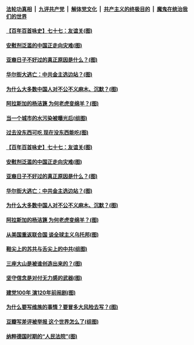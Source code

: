 ####  [法轮功真相](../../../../basic/blob/master/README.md?t=04060802) &nbsp;|&nbsp; [九评共产党](../../../../9ping.md/blob/master/README.md?t=04060802) &nbsp;|&nbsp; [解体党文化](../../../../jtdwh.md/blob/master/README.md?t=04060802)  &nbsp;|&nbsp; [共产主义的终极目的](../../../../gczydzjmd.md/blob/master/README.md?t=04060802) &nbsp;|&nbsp; [魔鬼在统治我们的世界](../../../../mgztzwmdsj.md/blob/master/README.md?t=04060802) 

#### [【百年百首咏史】七十七：友谊关(图)](../pages/p4/967844.md?t=04060802) 

#### [安慰剂泛滥的中国正走向灾难(图)](../pages/p4/967762.md?t=04060802) 

#### [亚裔日子不好过的真正原因是什么？(图)](../pages/p4/967765.md?t=04060802) 

#### [华尔街大逃亡：中共金主选边站？(图)](../pages/p4/967759.md?t=04060802) 

#### [为什么大多数中国人对不公不义麻木、沉默？(图)](../pages/p4/967760.md?t=04060802) 

#### [阿拉斯加的杨洁篪 为何老虎变绵羊？(图)](../pages/p4/967723.md?t=04060802) 

#### [当一个城市的水污染被曝光后(组图)](../pages/p4/967863.md?t=04060802) 

#### [过去没东西可吃 现在没东西能吃(图)](../pages/p4/967859.md?t=04060802) 

#### [【百年百首咏史】七十七：友谊关(图)](../pages/p4/967844.md?t=04060802) 


#### [安慰剂泛滥的中国正走向灾难(图)](../pages/p4/967762.md?t=04060802) 

#### [亚裔日子不好过的真正原因是什么？(图)](../pages/p4/967765.md?t=04060802) 

#### [华尔街大逃亡：中共金主选边站？(图)](../pages/p4/967759.md?t=04060802) 

#### [为什么大多数中国人对不公不义麻木、沉默？(图)](../pages/p4/967760.md?t=04060802) 

#### [阿拉斯加的杨洁篪 为何老虎变绵羊？(图)](../pages/p4/967723.md?t=04060802) 

#### [从美国重返联合国 谈全球主义乌托邦(图)](../pages/p4/966832.md?t=04060802) 


#### [鞋尖上的苏共与舌尖上的中共(组图)](../pages/p4/967642.md?t=04060802) 

#### [三座大山是被谁创造出来的？(图)](../pages/p4/967536.md?t=04060802) 

#### [坚守信念是对付无力感的武器(图)](../pages/p4/967663.md?t=04060802) 

#### [建党100年 演120年前闹剧(图)](../pages/p4/967529.md?t=04060802) 



#### [为什么要写维族的事情？要冒多大风险去写？(图)](../pages/p4/967572.md?t=04060802) 

#### [豆瓣写差评被举报 这个世界怎么了(组图)](../pages/p4/967577.md?t=04060802) 

#### [纳粹德国时期的“人民法院”(图)](../pages/p4/967575.md?t=04060802) 

